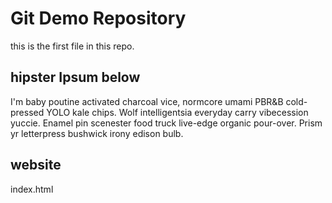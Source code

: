 # Git Demo Repository

this is the first file in this repo.

## hipster Ipsum below

I'm baby poutine activated charcoal vice, normcore umami PBR&B cold-pressed YOLO kale chips. Wolf intelligentsia everyday carry vibecession yuccie. Enamel pin scenester food truck live-edge organic pour-over. Prism yr letterpress bushwick irony edison bulb.

## website
index.html


